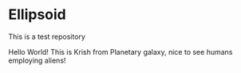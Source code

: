 # Ellipsoid
This is a test repository

Hello World!
This is Krish from Planetary galaxy, nice to see humans employing aliens!

